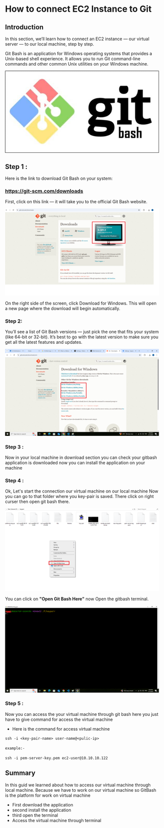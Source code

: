 # How to connect EC2 Instance to Git

## Introduction
In this section, we’ll learn how to connect an EC2 instance — our virtual server — to our local machine, step by step.

Git Bash is an application for Windows operating systems that provides a Unix-based shell experience. It allows you to run Git command-line commands and other common Unix utilities on your Windows machine.

![project Screenshot](/Images/GitBashLogo.jpg)

## Step 1 :
Here is the link to download Git Bash on your system:

### https://git-scm.com/downloads

First, click on this link — it will take you to the official Git Bash website.

![project screenshot](/Images/download.png)

On the right side of the screen, click Download for Windows. This will open a new page where the download will begin automatically.

### Step 2: 
You’ll see a list of Git Bash versions — just pick the one that fits your system (like 64-bit or 32-bit). It’s best to go with the latest version to make sure you get all the latest features and updates.

![project screenshot](/Images/extantion.png)

### Step 3 :
Now in your local machine in download section you can check your gitbash application is downloaded now you can install the application on your machine 

### Step 4 :
Ok, Let's start the connection our virtual machine on our local machine 
Now you can go to that folder where you key-pair is saved. There click on right curser then open git bash there. 

![project screenshot](/Images/gitbashpath.png)

You can click on **"Open Git Bash Here"**
now Open the gitbash terminal. 

![project screenshot](/Images/bashterminal.png)

### Step 5 :
Now you can access the your virtual machine through git bash here 
you just have to give command for access the virtual machine 

- Here is the command for access virtual machine 

```
ssh -i <key-pair-name> user-name@<pulic-ip>

example:- 

ssh -i pem-server-key.pem ec2-user@10.10.10.122
```
## Summary

In this guid we learned about how to access our virtual machine through local machine. Because we have to work on our virtual machine so GitBash is the platform for work on virtual machine 
- First download the application 
- second install the application 
- third open the terminal 
- Access the virtual machine through terminal 
